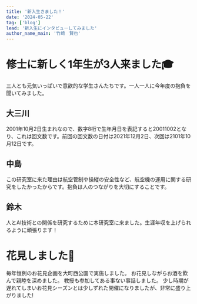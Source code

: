```yaml
---
title: '新入生きました！'
date: '2024-05-22'
tag: ['blog']
lead: '新入生にインタビューしてみました'
author_name_main: '竹崎　賢也'
---
```


# 修士に新しく1年生が3人来ました🎓
三人とも元気いっぱいで意欲的な学生さんたちです。一人一人に今年度の抱負を聞いてみました。
## 大三川
2001年10月2日生まれなので、数字8桁で生年月日を表記すると20011002となり、これは回文数です。前回の回文数の日付は2021年12月2日、次回は2101年10月12日です。
## 中島
この研究室に来た理由は航空管制や操縦の安全性など、航空機の運用に関する研究をしたかったからです。抱負は人のつながりを大切にすることです。
## 鈴木
人とAI技術との関係を研究するために本研究室に来ました。生涯年収を上げられるように頑張ります！

# 花見しました🌸
毎年恒例のお花見企画を大町西公園で実施しました。
お花見しながらお酒を飲んで親睦を深めました。
教授も参加してある事ない事話しました。
少し時期が遅れてしまいお花見シーズンとは少しずれた開催になりましたが、非常に盛り上がりました!

